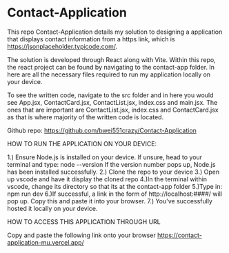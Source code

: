 # Contact-Application

This repo Contact-Application details my solution to designing a application that displays contact information from a https link, which is https://jsonplaceholder.typicode.com/. 

The solution is developed through React along with Vite. Within this repo, the react project can be found by navigating to the contact-app folder. In here are all the necessary files required to run my application locally on your device. 

To see the written code, navigate to the src folder and in here you would see App.jsx, ContactCard.jsx, ContactList.jsx, index.css and main.jsx. The ones that are important are ContactList.jsx, index.css and ContactCard.jsx as that is where majority of the written code is located. 

Github repo: https://github.com/bwei551crazy/Contact-Application

HOW TO RUN THE APPLICATION ON YOUR DEVICE:

1.) Ensure Node.js is installed on your device. If unsure, head to your terminal and type:
    node --version
If the version number pops up, Node.js has been installed successfully. 
2.) Clone the repo to your device
3.) Open up vscode and have it display the cloned repo
4.)In the terminal within vscode, change its directory so that its at the contact-app folder
5.)Type in:
    npm run dev
6.)If successful, a link in the form of 
    http://localhost:####/
will pop up. Copy this and paste it into your browser. 
7.) You've successfully hosted it locally on your device. 

HOW TO ACCESS THIS APPLICATION THROUGH URL

Copy and paste the following link onto your browser
https://contact-application-mu.vercel.app/
